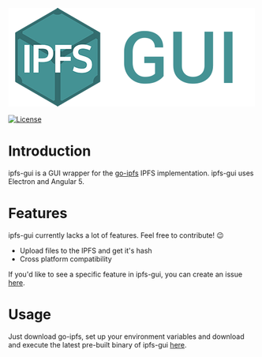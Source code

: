 [![ipfs](ipfs-gui-logo.png)](https://ipfs.io)

[![License](https://img.shields.io/github/license/mashape/apistatus.svg)](https://github.com/leNicDev/ipfs-gui/blob/master/LICENSE)

# Introduction

ipfs-gui is a GUI wrapper for the [go-ipfs](https://github.com/ipfs/go-ipfs) IPFS implementation. ipfs-gui uses Electron and Angular 5.

# Features

ipfs-gui currently lacks a lot of features. Feel free to contribute! :wink:

- Upload files to the IPFS and get it's hash
- Cross platform compatibility

If you'd like to see a specific feature in ipfs-gui, you can create an issue [here](https://github.com/leNicDev/ipfs-gui/issues).

# Usage

Just download go-ipfs, set up your environment variables and download and execute the latest pre-built binary of ipfs-gui [here](https://github.com/leNicDev/ipfs-gui/releases).
